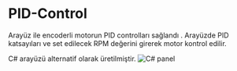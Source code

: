 # PID-Control
Arayüz ile encoderli motorun PID controlları sağlandı . Arayüzde PID katsayıları ve set edilecek RPM değerini girerek motor kontrol edilir.

C# arayüzü alternatif olarak üretilmiştir.
![C# panel](https://user-images.githubusercontent.com/49341225/137779932-ae9679ce-8172-4aa4-88ee-fbfff8dcab02.png)
